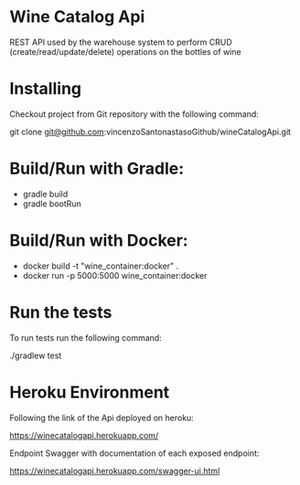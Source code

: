 # Wine Catalog Api

REST API used by the warehouse system to perform CRUD (create/read/update/delete)
operations on the bottles of wine

# Installing

Checkout project from Git repository with the following command:

git clone git@github.com:vincenzoSantonastasoGithub/wineCatalogApi.git

# Build/Run with Gradle:

 - gradle build
 - gradle bootRun
 
# Build/Run with Docker: 

 - docker build -t "wine_container:docker" .
 - docker run -p 5000:5000 wine_container:docker


# Run the tests

To run tests run the following command:

./gradlew test

# Heroku Environment

 Following the link of the Api deployed on heroku:

 https://winecatalogapi.herokuapp.com/

 Endpoint Swagger with documentation of each exposed endpoint:

 https://winecatalogapi.herokuapp.com/swagger-ui.html
